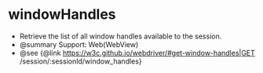# windowHandles

* Retrieve the list of all window handles available to the session.
* @summary Support: Web(WebView)
* @see {@link https://w3c.github.io/webdriver/#get-window-handles|GET /session/:sessionId/window_handles}
 